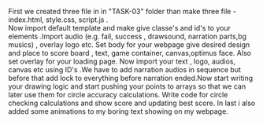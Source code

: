 First we created three file in in "TASK-03" folder than make three file - index.html, style.css, script.js .<br>
Now import default template and make give classe's and id's to your elements .Import audio (e.g. fail, success , drawsound, narration parts,bg musics) , overlay logo etc.
Set body for your webpage give desired design and place to score board , text, game container, canvas,optimus face. Also set overlay for your loading page.
Now import your text , logo, audios, canvas etc using ID's .We have to add narration audios in sequence but before that add lock to everything before narration ended.Now start writing your drawing logic and start pushing your points to arrays so that we can later use them for circle accuracy calculations. Write code for circle checking calculations and show score and updating best score.
In last i also added some animations to my boring text showing on my webpage.
